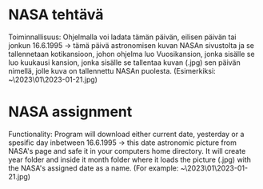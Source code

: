 # NASA tehtävä

Toiminnallisuus: Ohjelmalla voi ladata tämän päivän, eilisen päivän tai jonkun 16.6.1995 -> tämä päivä astronomisen kuvan NASAn sivustolta ja se tallennetaan kotikansioon, johon ohjelma luo Vuosikansion, jonka sisälle se luo kuukausi kansion, jonka sisälle se tallentaa kuvan (.jpg) sen päivän nimellä, jolle kuva on tallennettu NASAn puolesta. (Esimerkiksi: ~\2023\01\2023-01-21.jpg)

# NASA assignment

Functionality: Program will download either current date, yesterday or a spesific day inbetween 16.6.1995 -> this date astronomic picture from NASA's page and safe it in your computers home directory. It will create year folder and inside it month folder where it loads the picture (.jpg) with the NASA's assigned date as a name. (For example: ~\2023\01\2023-01-21.jpg)

